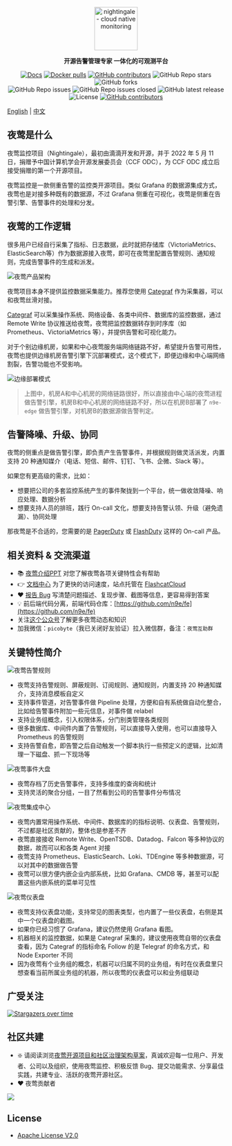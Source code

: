 <p align="center">
  <a href="https://github.com/ccfos/nightingale">
    <img src="doc/img/Nightingale_L_V.png" alt="nightingale - cloud native monitoring" width="100" /></a>
</p>
<p align="center">
  <b>开源告警管理专家 一体化的可观测平台</b>
</p>

<p align="center">
<a href="https://flashcat.cloud/docs/">
  <img alt="Docs" src="https://img.shields.io/badge/docs-get%20started-brightgreen"/></a>
<a href="https://hub.docker.com/u/flashcatcloud">
  <img alt="Docker pulls" src="https://img.shields.io/docker/pulls/flashcatcloud/nightingale"/></a>
<a href="https://github.com/ccfos/nightingale/graphs/contributors">
  <img alt="GitHub contributors" src="https://img.shields.io/github/contributors-anon/ccfos/nightingale"/></a>
<img alt="GitHub Repo stars" src="https://img.shields.io/github/stars/ccfos/nightingale">
<img alt="GitHub forks" src="https://img.shields.io/github/forks/ccfos/nightingale">
<br/><img alt="GitHub Repo issues" src="https://img.shields.io/github/issues/ccfos/nightingale">
<img alt="GitHub Repo issues closed" src="https://img.shields.io/github/issues-closed/ccfos/nightingale">
<img alt="GitHub latest release" src="https://img.shields.io/github/v/release/ccfos/nightingale"/>
<img alt="License" src="https://img.shields.io/badge/license-Apache--2.0-blue"/>
<a href="https://n9e-talk.slack.com/">
  <img alt="GitHub contributors" src="https://img.shields.io/badge/join%20slack-%23n9e-brightgreen.svg"/></a>
</p>



[English](./README_en.md) | [中文](./README.md)

## 夜莺是什么

夜莺监控项目（Nightingale），最初由滴滴开发和开源，并于 2022 年 5 月 11 日，捐赠予中国计算机学会开源发展委员会（CCF ODC），为 CCF ODC 成立后接受捐赠的第一个开源项目。

夜莺监控是一款侧重告警的监控类开源项目。类似 Grafana 的数据源集成方式，夜莺也是对接多种既有的数据源，不过 Grafana 侧重在可视化，夜莺是侧重在告警引擎、告警事件的处理和分发。

## 夜莺的工作逻辑

很多用户已经自行采集了指标、日志数据，此时就把存储库（VictoriaMetrics、ElasticSearch等）作为数据源接入夜莺，即可在夜莺里配置告警规则、通知规则，完成告警事件的生成和派发。

![夜莺产品架构](doc/img/readme/20240221152601.png)

夜莺项目本身不提供监控数据采集能力。推荐您使用 [Categraf](https://github.com/flashcatcloud/categraf) 作为采集器，可以和夜莺丝滑对接。

[Categraf](https://github.com/flashcatcloud/categraf) 可以采集操作系统、网络设备、各类中间件、数据库的监控数据，通过 Remote Write 协议推送给夜莺，夜莺把监控数据转存到时序库（如 Prometheus、VictoriaMetrics 等），并提供告警和可视化能力。

对于个别边缘机房，如果和中心夜莺服务端网络链路不好，希望提升告警可用性，夜莺也提供边缘机房告警引擎下沉部署模式，这个模式下，即便边缘和中心端网络割裂，告警功能也不受影响。

![边缘部署模式](doc/img/readme/20240222102119.png)

> 上图中，机房A和中心机房的网络链路很好，所以直接由中心端的夜莺进程做告警引擎，机房B和中心机房的网络链路不好，所以在机房B部署了 `n9e-edge` 做告警引擎，对机房B的数据源做告警判定。

## 告警降噪、升级、协同

夜莺的侧重点是做告警引擎，即负责产生告警事件，并根据规则做灵活派发，内置支持 20 种通知媒介（电话、短信、邮件、钉钉、飞书、企微、Slack 等）。

如果您有更高级的需求，比如：

- 想要把公司的多套监控系统产生的事件聚拢到一个平台，统一做收敛降噪、响应处理、数据分析
- 想要支持人员的排班，践行 On-call 文化，想要支持告警认领、升级（避免遗漏）、协同处理

那夜莺是不合适的，您需要的是 [PagerDuty](https://www.pagerduty.com/) 或 [FlashDuty](https://flashcat.cloud/product/flashcat-duty/) 这样的 On-call 产品。


## 相关资料 & 交流渠道
- 📚 [夜莺介绍PPT](https://mp.weixin.qq.com/s/Mkwx_46xrltSq8NLqAIYow) 对您了解夜莺各项关键特性会有帮助
- 👉 [文档中心](https://flashcat.cloud/docs/) 为了更快的访问速度，站点托管在 [FlashcatCloud](https://flashcat.cloud)
- ❤️ [报告 Bug](https://github.com/ccfos/nightingale/issues/new?assignees=&labels=&projects=&template=question.yml) 写清楚问题描述、复现步骤、截图等信息，更容易得到答案
- 💡 前后端代码分离，前端代码仓库：[https://github.com/n9e/fe](https://github.com/n9e/fe)
- 关注[这个公众号](https://gitlink.org.cn/UlricQin)了解更多夜莺动态和知识
- 加我微信：`picobyte`（我已关闭好友验证）拉入微信群，备注：`夜莺互助群`


## 关键特性简介

![夜莺告警规则](doc/img/readme/2025-05-23_18-43-37.png)

- 夜莺支持告警规则、屏蔽规则、订阅规则、通知规则，内置支持 20 种通知媒介，支持消息模板自定义
- 支持事件管道，对告警事件做 Pipeline 处理，方便和自有系统做自动化整合，比如给告警事件附加一些元信息，对事件做 relabel
- 支持业务组概念，引入权限体系，分门别类管理各类规则
- 很多数据库、中间件内置了告警规则，可以直接导入使用，也可以直接导入 Prometheus 的告警规则
- 支持告警自愈，即告警之后自动触发一个脚本执行一些预定义的逻辑，比如清理一下磁盘、抓一下现场等

![夜莺事件大盘](doc/img/readme/2025-05-23_18-44-42.png)

- 夜莺存档了历史告警事件，支持多维度的查询和统计
- 支持灵活的聚合分组，一目了然看到公司的告警事件分布情况

![夜莺集成中心](doc/img/readme/2025-05-23_18-46-06.png)

- 夜莺内置常用操作系统、中间件、数据库的的指标说明、仪表盘、告警规则，不过都是社区贡献的，整体也是参差不齐
- 夜莺直接接收 Remote Write、OpenTSDB、Datadog、Falcon 等多种协议的数据，故而可以和各类 Agent 对接
- 夜莺支持 Prometheus、ElasticSearch、Loki、TDEngine 等多种数据源，可以对其中的数据做告警
- 夜莺可以很方便内嵌企业内部系统，比如 Grafana、CMDB 等，甚至可以配置这些内嵌系统的菜单可见性


![夜莺仪表盘](doc/img/readme/2025-05-23_18-49-02.png)

- 夜莺支持仪表盘功能，支持常见的图表类型，也内置了一些仪表盘，右侧是其中一个仪表盘的截图。
- 如果你已经习惯了 Grafana，建议仍然使用 Grafana 看图。
- 机器相关的监控数据，如果是 Categraf 采集的，建议使用夜莺自带的仪表盘查看，因为 Categraf 的指标命名 Follow 的是 Telegraf 的命名方式，和 Node Exporter 不同
- 因为夜莺有个业务组的概念，机器可以归属不同的业务组，有时在仪表盘里只想查看当前所属业务组的机器，所以夜莺的仪表盘可以和业务组联动

## 广受关注
[![Stargazers over time](https://api.star-history.com/svg?repos=ccfos/nightingale&type=Date)](https://star-history.com/#ccfos/nightingale&Date)

## 社区共建
- ❇️ 请阅读浏览[夜莺开源项目和社区治理架构草案](./doc/community-governance.md)，真诚欢迎每一位用户、开发者、公司以及组织，使用夜莺监控、积极反馈 Bug、提交功能需求、分享最佳实践，共建专业、活跃的夜莺开源社区。
- ❤️ 夜莺贡献者
<a href="https://github.com/ccfos/nightingale/graphs/contributors">
  <img src="https://contrib.rocks/image?repo=ccfos/nightingale" />
</a>

## License
- [Apache License V2.0](https://github.com/didi/nightingale/blob/main/LICENSE)
